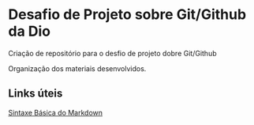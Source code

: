 # Desafio de Projeto sobre Git/Github da Dio
Criação de repositório para o desfio de projeto dobre Git/Github

Organização dos materiais desenvolvidos.

## Links úteis
[Sintaxe Básica do Markdown](https://markdown.net.br/sintaxe-basica/) 
